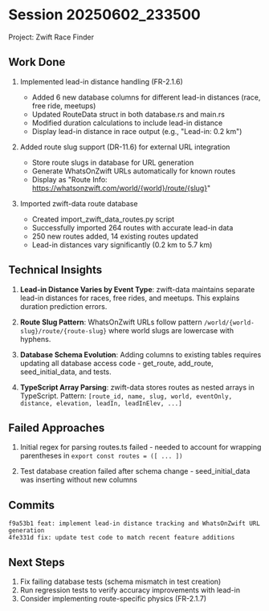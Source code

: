 # Session 20250602_233500
Project: Zwift Race Finder

## Work Done
1. Implemented lead-in distance handling (FR-2.1.6)
   - Added 6 new database columns for different lead-in distances (race, free ride, meetups)
   - Updated RouteData struct in both database.rs and main.rs
   - Modified duration calculations to include lead-in distance
   - Display lead-in distance in race output (e.g., "Lead-in: 0.2 km")

2. Added route slug support (DR-11.6) for external URL integration
   - Store route slugs in database for URL generation
   - Generate WhatsOnZwift URLs automatically for known routes
   - Display as "Route Info: https://whatsonzwift.com/world/{world}/route/{slug}"

3. Imported zwift-data route database
   - Created import_zwift_data_routes.py script
   - Successfully imported 264 routes with accurate lead-in data
   - 250 new routes added, 14 existing routes updated
   - Lead-in distances vary significantly (0.2 km to 5.7 km)

## Technical Insights
1. **Lead-in Distance Varies by Event Type**: zwift-data maintains separate lead-in distances for races, free rides, and meetups. This explains duration prediction errors.

2. **Route Slug Pattern**: WhatsOnZwift URLs follow pattern `/world/{world-slug}/route/{route-slug}` where world slugs are lowercase with hyphens.

3. **Database Schema Evolution**: Adding columns to existing tables requires updating all database access code - get_route, add_route, seed_initial_data, and tests.

4. **TypeScript Array Parsing**: zwift-data stores routes as nested arrays in TypeScript. Pattern: `[route_id, name, slug, world, eventOnly, distance, elevation, leadIn, leadInElev, ...]`

## Failed Approaches
1. Initial regex for parsing routes.ts failed - needed to account for wrapping parentheses in `export const routes = ([ ... ])`

2. Test database creation failed after schema change - seed_initial_data was inserting without new columns

## Commits
```
f9a53b1 feat: implement lead-in distance tracking and WhatsOnZwift URL generation
4fe331d fix: update test code to match recent feature additions
```

## Next Steps
1. Fix failing database tests (schema mismatch in test creation)
2. Run regression tests to verify accuracy improvements with lead-in
3. Consider implementing route-specific physics (FR-2.1.7)